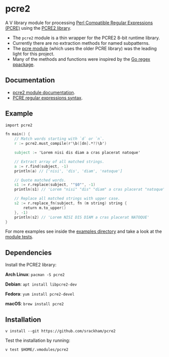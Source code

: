 # pcre2

A V library module for processing [Perl Compatible Regular Expressions (PCRE)](https://en.wikipedia.org/wiki/Perl_Compatible_Regular_Expressions) using the [PCRE2 library](https://www.pcre.org/).

- The `pcre2` module is a thin wrapper for the PCRE2 8-bit runtime library.
- Currently there are no extraction methods for named subpatterns.
- The [pcre module](https://github.com/vlang/pcre) (which uses the older PCRE library) was the leading light for this project.
- Many of the methods and functions were inspired by the [Go regex ppackage](https://pkg.go.dev/regexp).

## Documentation
- [pcre2 module documentation](https://srackham.github.io/pcre2/pcre2.html).
- [PCRE regular expressions syntax](https://www.pcre.org/current/doc/html/pcre2syntax.html).

## Example
```v
import pcre2

fn main() {
	// Match words starting with `d` or `n`.
	r := pcre2.must_compile(r'\b([dn].*?)\b')

	subject := 'Lorem nisi dis diam a cras placerat natoque'

	// Extract array of all matched strings.
	a := r.find(subject, -1)
	println(a) // ['nisi', 'dis', 'diam', 'natoque']

	// Quote matched words.
	s1 := r.replace(subject, '"$0"', -1)
	println(s1) // 'Lorem "nisi" "dis" "diam" a cras placerat "natoque"'

	// Replace all matched strings with upper case.
	s2 := r.replace_fn(subject, fn (m string) string {
		return m.to_upper()
	}, -1)
	println(s2) // 'Lorem NISI DIS DIAM a cras placerat NATOQUE'
}
```
For more examples see inside the [examples directory](examples) and take a look at the [module tests](pcre2_test.v).

## Dependencies
Install the PCRE2 library:

**Arch Linux**: `pacman -S pcre2`

**Debian**: `apt install libpcre2-dev`

**Fedora**: `yum install pcre2-devel`

**macOS**: `brew install pcre2`

## Installation

    v install --git https://github.com/srackham/pcre2

Test the installation by running:

    v test $HOME/.vmodules/pcre2